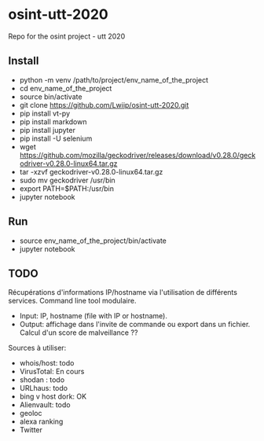 # osint-utt-2020
Repo for the osint project - utt 2020

## Install
- python -m venv /path/to/project/env_name_of_the_project
- cd env_name_of_the_project
- source bin/activate
- git clone https://github.com/Lwiip/osint-utt-2020.git
- pip install vt-py
- pip install markdown
- pip install jupyter 
- pip install -U selenium 
- wget https://github.com/mozilla/geckodriver/releases/download/v0.28.0/geckodriver-v0.28.0-linux64.tar.gz
- tar -xzvf geckodriver-v0.28.0-linux64.tar.gz 
- sudo mv geckodriver /usr/bin  
- export PATH=$PATH:/usr/bin
- jupyter notebook 

## Run 
- source env_name_of_the_project/bin/activate
- jupyter notebook 


## TODO
Récupérations d'informations IP/hostname via l'utilisation de différents services.
Command line tool modulaire.
- Input: IP, hostname (file with IP or hostname). 
- Output: affichage dans l'invite de commande ou export dans un fichier. 
Calcul d'un score de malveillance ??


Sources à utiliser:

- whois/host: todo
- VirusTotal: En cours
- shodan : todo
- URLhaus: todo
- bing v host dork: OK
- Alienvault: todo
- geoloc 
- alexa ranking
- Twitter

    

